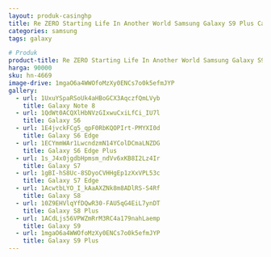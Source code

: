 ```yaml
---
layout: produk-casinghp
title: Re ZERO Starting Life In Another World Samsung Galaxy S9 Plus Case
categories: samsung
tags: galaxy

# Produk
product-title: Re ZERO Starting Life In Another World Samsung Galaxy S9 Plus Case
harga: 90000
sku: hn-4669
image-drive: 1mgaO6a4WWOfoMzXy0ENCs7o0k5efmJYP
gallery:
  - url: 1UxuYSpaRSoUk4aHBoGCX3AqczfQmLVyb
    title: Galaxy Note 8
  - url: 1QdWt0ACQXlHbNVzGIxwuCxiLfCi_IU7l
    title: Galaxy S6
  - url: 1E4jvckFCg5_qpF0RbKQOPIrt-PMYXI0d
    title: Galaxy S6 Edge
  - url: 1ECYmmWAr1LwcndzmN14YColDCmaLNZDG
    title: Galaxy S6 Edge Plus
  - url: 1s_J4x0jgdbHpmsm_ndVv6xKB8I2Lz4Ir
    title: Galaxy S7
  - url: 1gBI-hS8Uc-8SDyoCVHHgEp1zXxVPL53c
    title: Galaxy S7 Edge
  - url: 1AcwtbLYO_I_kAaAXZNk8m8ADlRS-S4Rf
    title: Galaxy S8
  - url: 10Z9EHVlqYfDQwR30-FAU5qG4EiL7ynDT
    title: Galaxy S8 Plus
  - url: 1ACdLjs56VPWZmRrM3RC4a179nahLaemp
    title: Galaxy S9
  - url: 1mgaO6a4WWOfoMzXy0ENCs7o0k5efmJYP
    title: Galaxy S9 Plus
---
```

